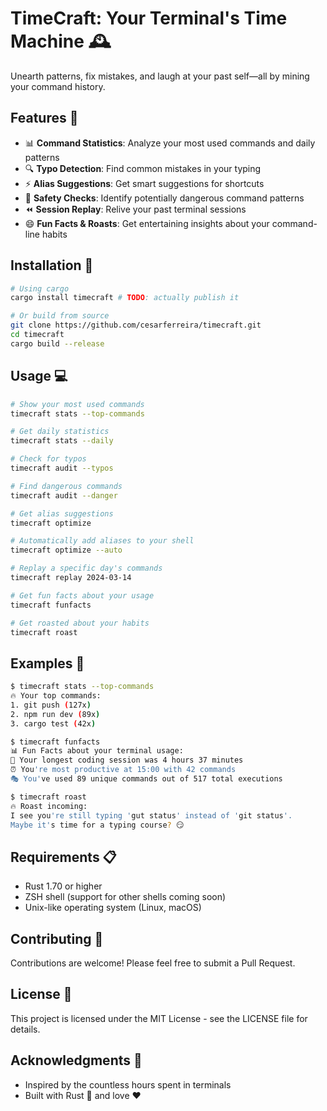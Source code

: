 # TimeCraft: Your Terminal's Time Machine 🕰️

Unearth patterns, fix mistakes, and laugh at your past self—all by mining your command history.

## Features 🌟

- 📊 **Command Statistics**: Analyze your most used commands and daily patterns
- 🔍 **Typo Detection**: Find common mistakes in your typing
- ⚡ **Alias Suggestions**: Get smart suggestions for shortcuts
- 🚨 **Safety Checks**: Identify potentially dangerous command patterns
- ⏪ **Session Replay**: Relive your past terminal sessions
- 😄 **Fun Facts & Roasts**: Get entertaining insights about your command-line habits

## Installation 🚀

```bash
# Using cargo
cargo install timecraft # TODO: actually publish it

# Or build from source
git clone https://github.com/cesarferreira/timecraft.git
cd timecraft
cargo build --release
```

## Usage 💻

```bash
# Show your most used commands
timecraft stats --top-commands

# Get daily statistics
timecraft stats --daily

# Check for typos
timecraft audit --typos

# Find dangerous commands
timecraft audit --danger

# Get alias suggestions
timecraft optimize

# Automatically add aliases to your shell
timecraft optimize --auto

# Replay a specific day's commands
timecraft replay 2024-03-14

# Get fun facts about your usage
timecraft funfacts

# Get roasted about your habits
timecraft roast
```

## Examples 📝

```bash
$ timecraft stats --top-commands
🔥 Your top commands:
1. git push (127x)
2. npm run dev (89x)
3. cargo test (42x)

$ timecraft funfacts
📊 Fun Facts about your terminal usage:
🏃 Your longest coding session was 4 hours 37 minutes
⏰ You're most productive at 15:00 with 42 commands
🎭 You've used 89 unique commands out of 517 total executions

$ timecraft roast
🔥 Roast incoming:
I see you're still typing 'gut status' instead of 'git status'.
Maybe it's time for a typing course? 😏
```

## Requirements 📋

- Rust 1.70 or higher
- ZSH shell (support for other shells coming soon)
- Unix-like operating system (Linux, macOS)

## Contributing 🤝

Contributions are welcome! Please feel free to submit a Pull Request.

## License 📄

This project is licensed under the MIT License - see the LICENSE file for details.

## Acknowledgments 🙏

- Inspired by the countless hours spent in terminals
- Built with Rust 🦀 and love ❤️ 